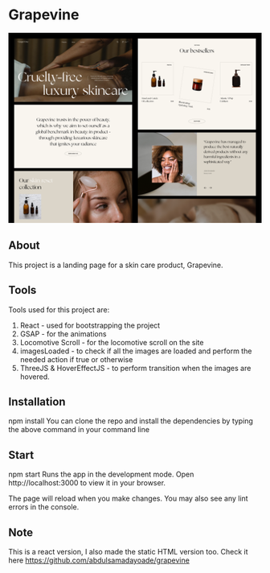 # Grapevine
<img src="mockup.png">

## About
This project is a landing page for a skin care product, Grapevine.

## Tools
Tools used for this project are:
1. React - used for bootstrapping the project
2. GSAP - for the animations
3. Locomotive Scroll - for the locomotive scroll on the site
4. imagesLoaded - to check if all the images are loaded and perform the needed action if true or otherwise
5. ThreeJS & HoverEffectJS - to perform transition when the images are hovered.

## Installation
npm install
You can clone the repo and install the dependencies by typing the above command in your command line

## Start
npm start
Runs the app in the development mode.
Open http://localhost:3000 to view it in your browser.

The page will reload when you make changes.
You may also see any lint errors in the console.

## Note
This is a react version, I also made the static HTML version too. Check it here https://github.com/abdulsamadayoade/grapevine